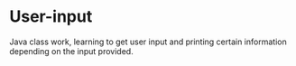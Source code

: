 # User-input
Java class work, learning to get user input and printing certain information depending on the input provided. 
